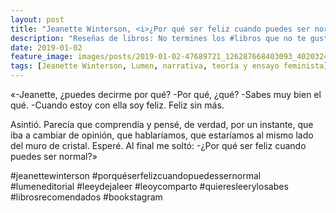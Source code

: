 ```yaml
---
layout: post
title: "Jeanette Winterson, <i>¿Por qué ser feliz cuando puedes ser normal? </i>"
description: "Reseñas de libros: No termines los #libros que no te gustan. I els #llibres que t'agraden llegeix-los tants cops com calgui."
date: 2019-01-02
feature_image: images/posts/2019-01-02-47689721_126287668403093_4020324502538355051_n_17953532251216018.jpg
tags: [Jeanette Winterson, Lumen, narrativa, teoría y ensayo feminista]
---
```


«-Jeanette, ¿puedes decirme por qué?
-Por qué, ¿qué?
-Sabes muy bien el qué.
-Cuando estoy con ella soy feliz. Feliz sin más.

Asintió. Parecía que comprendía y pensé, de verdad, por un instante, que iba a cambiar de opinión, que hablaríamos, que estaríamos al mismo lado del muro de cristal. Esperé. Al final me soltó:
-¿Por qué ser feliz cuando puedes ser normal?»
<!--more-->

#jeanettewinterson #porquéserfelizcuandopuedessernormal #lumeneditorial #leeydejaleer #leoycomparto #quieresleerylosabes #librosrecomendados #bookstagram


